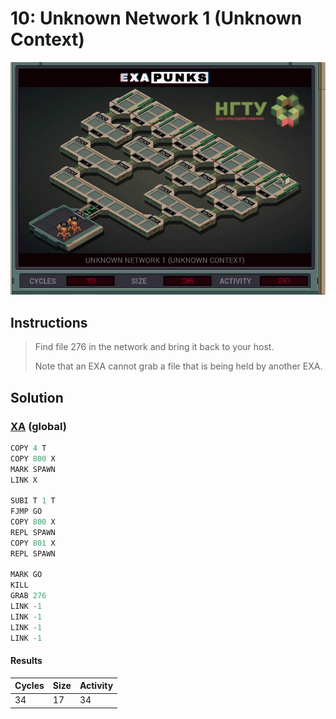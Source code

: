 # 10: Unknown Network 1 (Unknown Context)

<div align="center"><img src="EXAPUNKS - UNKNOWN NETWORK 1 (19, 36, 28, 2023-12-01-13-06-44).gif" /></div>

## Instructions
> Find file 276 in the network and bring it back to your host.
> 
> Note that an EXA cannot grab a file that is being held by another EXA.

## Solution

### [XA](XA.exa) (global)
```asm
COPY 4 T
COPY 800 X
MARK SPAWN
LINK X

SUBI T 1 T
FJMP GO
COPY 800 X
REPL SPAWN
COPY 801 X
REPL SPAWN

MARK GO
KILL
GRAB 276
LINK -1
LINK -1
LINK -1
LINK -1
```

#### Results
| Cycles | Size | Activity |
|--------|------|----------|
| 34     | 17   | 34       |
